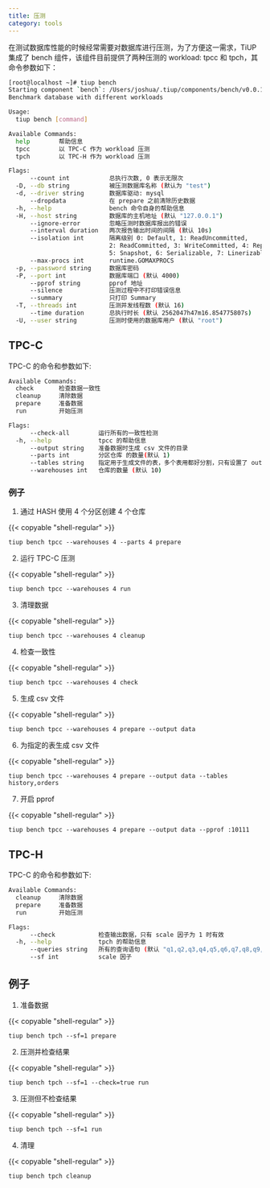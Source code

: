 ```yaml
---
title: 压测
category: tools
---
```


在测试数据库性能的时候经常需要对数据库进行压测，为了方便这一需求，TiUP 集成了 bench 组件，该组件目前提供了两种压测的 workload: tpcc 和 tpch，其命令参数如下：

```bash
[root@localhost ~]# tiup bench
Starting component `bench`: /Users/joshua/.tiup/components/bench/v0.0.1/bench 
Benchmark database with different workloads

Usage:
  tiup bench [command]

Available Commands:
  help        帮助信息
  tpcc        以 TPC-C 作为 workload 压测
  tpch        以 TPC-H 作为 workload 压测

Flags:
      --count int           总执行次数, 0 表示无限次
  -D, --db string           被压测数据库名称 (默认为 "test")
  -d, --driver string       数据库驱动: mysql
      --dropdata            在 prepare 之前清除历史数据
  -h, --help                bench 命令自身的帮助信息
  -H, --host string         数据库的主机地址 (默认 "127.0.0.1")
      --ignore-error        忽略压测时数据库报出的错误
      --interval duration   两次报告输出时间的间隔 (默认 10s)
      --isolation int       隔离级别 0: Default, 1: ReadUncommitted, 
                            2: ReadCommitted, 3: WriteCommitted, 4: RepeatableRead, 
                            5: Snapshot, 6: Serializable, 7: Linerizable
      --max-procs int       runtime.GOMAXPROCS
  -p, --password string     数据库密码
  -P, --port int            数据库端口 (默认 4000)
      --pprof string        pprof 地址
      --silence             压测过程中不打印错误信息
      --summary             只打印 Summary
  -T, --threads int         压测并发线程数 (默认 16)
      --time duration       总执行时长 (默认 2562047h47m16.854775807s)
  -U, --user string         压测时使用的数据库用户 (默认 "root")
```

## TPC-C

TPC-C 的命令和参数如下:

```bash
Available Commands:
  check       检查数据一致性
  cleanup     清除数据
  prepare     准备数据
  run         开始压测

Flags:
      --check-all        运行所有的一致性检测
  -h, --help             tpcc 的帮助信息
      --output string    准备数据时生成 csv 文件的目录
      --parts int        分区仓库 的数量(默认 1)
      --tables string    指定用于生成文件的表，多个表用都好分割，只有设置了 output 时才有效。默认生成所有的表
      --warehouses int   仓库的数量 (默认 10)
```

### 例子

1.  通过 HASH 使用 4 个分区创建 4 个仓库

{{< copyable "shell-regular" >}}

```shell
tiup bench tpcc --warehouses 4 --parts 4 prepare
```

2. 运行 TPC-C 压测

{{< copyable "shell-regular" >}}

```shell
tiup bench tpcc --warehouses 4 run
```

3. 清理数据 

{{< copyable "shell-regular" >}}

```shell
tiup bench tpcc --warehouses 4 cleanup
```

4. 检查一致性

{{< copyable "shell-regular" >}}

```shell
tiup bench tpcc --warehouses 4 check
```

5. 生成 csv 文件

{{< copyable "shell-regular" >}}

```shell
tiup bench tpcc --warehouses 4 prepare --output data
```

6. 为指定的表生成 csv 文件

{{< copyable "shell-regular" >}}

```shell
tiup bench tpcc --warehouses 4 prepare --output data --tables history,orders
```

7. 开启 pprof

{{< copyable "shell-regular" >}}

```shell
tiup bench tpcc --warehouses 4 prepare --output data --pprof :10111
```

## TPC-H

TPC-C 的命令和参数如下:

```bash
Available Commands:
  cleanup     清除数据
  prepare     准备数据
  run         开始压测

Flags:
      --check            检查输出数据，只有 scale 因子为 1 时有效
  -h, --help             tpch 的帮助信息
      --queries string   所有的查询语句 (默认 "q1,q2,q3,q4,q5,q6,q7,q8,q9,q10,q11,q12,q13,q14,q15,q16,q17,q18,q19,q20,q21,q22")
      --sf int           scale 因子
```

## 例子

1. 准备数据

{{< copyable "shell-regular" >}}

```shell
tiup bench tpch --sf=1 prepare
```

2. 压测并检查结果

{{< copyable "shell-regular" >}}

```shell
tiup bench tpch --sf=1 --check=true run
```

3. 压测但不检查结果

{{< copyable "shell-regular" >}}

```shell
tiup bench tpch --sf=1 run
```

4. 清理

{{< copyable "shell-regular" >}}

```shell
tiup bench tpch cleanup
```